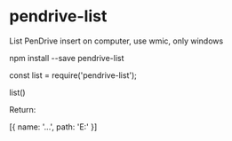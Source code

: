 # pendrive-list
List PenDrive insert on computer, use wmic, only windows

npm install --save pendrive-list

const list = require('pendrive-list');

list()

Return: 

[{
    name: '...',
    path: 'E:'
}]

